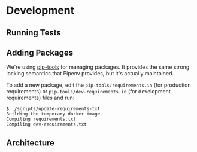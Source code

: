 # Development

## Running Tests

## Adding Packages

We're using [pip-tools](https://github.com/jazzband/pip-tools) for managing
packages.  It provides the same strong locking semantics that Pipenv provides,
but it's actually maintained.

To add a new package, edit the `pip-tools/requirements.in` (for production
requirements) or `pip-tools/dev-requirements.in` (for development requirements)
files and run:

``` console
$ ./scripts/update-requirements-txt
Building the temporary docker image
Compiling requirements.txt
Compiling dev-requirements.txt
```

## Architecture

